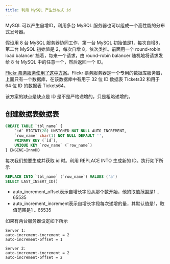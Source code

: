 ```yaml
---
title: 利用 MySQL 产生分布式 id
---
```


MySQL 可以产生自增ID，利用多台 MySQL 服务器也可以组成一个高性能的分布式发号器。

假设用 8 台 MySQL 服务器协同工作，第一台 MySQL 初始值是1，每次自增8，第二台 MySQL 初始值是 2，每次自增 8，依次类推。前面用一个 round-robin load balancer 挡着，每来一个请求，由 round-robin balancer 随机地将请求发给 8 台 MySQL 中的任意一个，然后返回一个 ID。

[Flickr 票务服务使用了这中方案](https://code.flickr.net/2010/02/08/ticket-servers-distributed-unique-primary-keys-on-the-cheap/)。Flickr 票务服务器是一个专用的数据库服务器，上面只有一个数据库，在该数据库中有用于 32 位 ID 数据表 Tickets32 和用于 64 位 ID 的数据表 Tickets64。

该方案的缺点是缺点是 ID 是不是严格递增的，只是粗略递增的。


## 创建数据表数据表
```SQL
CREATE TABLE `tbl_name` {
    `id` BIGINT(20) UNSIGNED NOT NULL AUTO_INCREMENT,
    `row_name` char(1) NOT NULL DEFAULT '',
    PRIMARY KEY (`id`),
    UNIQUE KEY `row_name` (`row_name`)
} ENGINE=InnoDB
```

每次我们想要生成并获取 id 时。利用 REPLACE INTO 生成新的 ID。执行如下所示

```SQL
REPLACE INTO `tbl_name` (`row_name`) VALUES ('a')
SELECT LAST_INSERT_ID()
```

- auto_increment_offset表示自增长字段从那个数开始，他的取值范围是1 .. 65535
- auto_increment_increment表示自增长字段每次递增的量，其默认值是1，取值范围是1 .. 65535

如果有两台服务器设定如下所示

```
Server 1:
auto-increment-increment = 2
auto-increment-offset = 1

Server 2:
auto-increment-increment = 2
auto-increment-offset = 2
```

